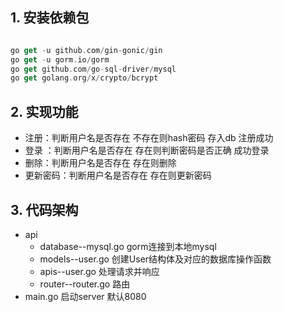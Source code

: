 ## 1. 安装依赖包
```swift

go get -u github.com/gin-gonic/gin
go get -u gorm.io/gorm
go get github.com/go-sql-driver/mysql
go get golang.org/x/crypto/bcrypt
```

## 2. 实现功能

+ 注册：判断用户名是否存在 不存在则hash密码 存入db 注册成功
+ 登录 ：判断用户名是否存在 存在则判断密码是否正确 成功登录
+ 删除：判断用户名是否存在 存在则删除
+ 更新密码：判断用户名是否存在 存在则更新密码

## 3. 代码架构
+ api
    + database--mysql.go gorm连接到本地mysql
    + models--user.go 创建User结构体及对应的数据库操作函数
    + apis--user.go 处理请求并响应
    + router--router.go 路由
+ main.go 启动server 默认8080